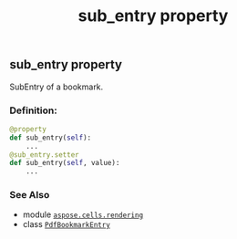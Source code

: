 ﻿---
title: sub_entry property
second_title: Aspose.Cells for Python via .NET API References
description: 
type: docs
weight: 70
url: /aspose.cells.rendering/pdfbookmarkentry/sub_entry/
is_root: false
---

## sub_entry property


SubEntry of a bookmark.
### Definition:
```python
@property
def sub_entry(self):
    ...
@sub_entry.setter
def sub_entry(self, value):
    ...
```

### See Also
* module [`aspose.cells.rendering`](../../)
* class [`PdfBookmarkEntry`](/cells/python-net/aspose.cells.rendering/pdfbookmarkentry)
